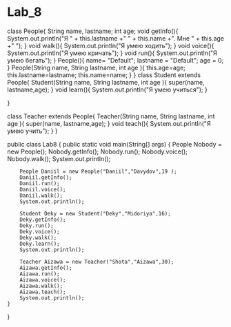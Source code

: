 # Lab_8
class People{
    String name, lastname;
    int age;
        void getInfo(){
            System.out.println("Я " + this.lastname +" " + this.name +". Мне " + this.age +" ");
        }
        void walk(){
           System.out.println("Я умею ходить");
         }
        void voice(){
           System.out.println("Я умею кричать");
         }
        void run(){
           System.out.println("Я умею бегать");
         }
    People(){
        name= "Default";
        lastname = "Default";
        age = 0;
    }
    People(String name, String lastname, int age ){
        this.age=age;
        this.lastname=lastname;
        this.name=name;
    }
}
class Student extends People{
        Student(String name, String lastname, int age ){
            super(name, lastname,age);
        }
        void learn(){
            System.out.println("Я умею учиться");
        }

}

class Teacher extends People{
    Teacher(String name, String lastname, int age ){
        super(name, lastname,age);
    }
    void teach(){
        System.out.println("Я умею учить");
    }
}

public class Lab8 {
    public static void main(String[] args) {
        People Nobody = new People();
        Nobody.getInfo();
        Nobody.run();
        Nobody.voice();
        Nobody.walk();
        System.out.println();

        People Daniil = new People("Daniil","Davydov",19 );
        Daniil.getInfo();
        Daniil.run();
        Daniil.voice();
        Daniil.walk();
        System.out.println();

        Student Deky = new Student("Deky","Midoriya",16);
        Deky.getInfo();
        Deky.run();
        Deky.voice();
        Deky.walk();
        Deky.learn();
        System.out.println();

        Teacher Aizawa = new Teacher("Shota","Aizawa",30);
        Aizawa.getInfo();
        Aizawa.run();
        Aizawa.voice();
        Aizawa.walk();
        Aizawa.teach();
        System.out.println();
    }
}
